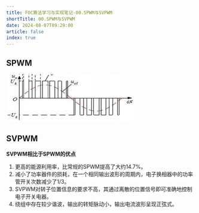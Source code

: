 ```yaml
---
title: FOC算法学习与实现笔记-00.SPWM与SVPWM
shortTitle: 00.SPWM与SVPWM
date: 2024-08-07T09:29:00
article: false 
index: true
---
```


## SPWM

![Alt text](assets/images/image.png)


## SVPWM

**SVPWM相比于SPWM的优点**

1. 更高的能源利用率，比常规的SPWM提高了大约14.7%。
2. 减小了功率器件的损耗，在一个相同输出波形的周期内，电子换相器中的功率管开关次数减少了1/3。
3. SVPWM对转子位置信息的要求不高，其通过离散的位置信号即可准确地控制电子开关电器。
4. 绕组中存在较少谐波，输出的转矩脉动小，输出电流波形呈现正弦式。